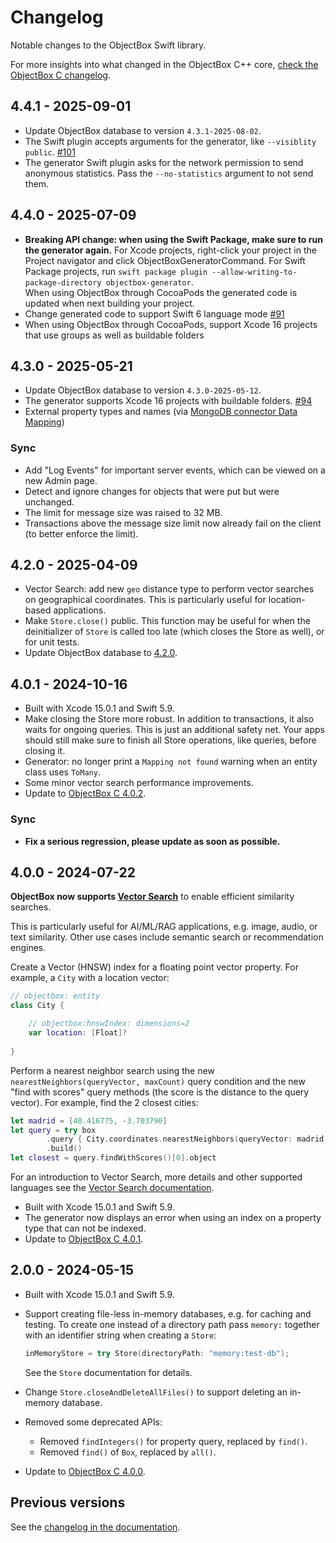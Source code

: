 # Changelog

Notable changes to the ObjectBox Swift library.

For more insights into what changed in the ObjectBox C++ core, [check the ObjectBox C changelog](https://github.com/objectbox/objectbox-c/blob/main/CHANGELOG.md).

## 4.4.1 - 2025-09-01

- Update ObjectBox database to version `4.3.1-2025-08-02`.
- The Swift plugin accepts arguments for the generator, like `--visiblity public`. [#101](https://github.com/objectbox/objectbox-swift/issues/101)
- The generator Swift plugin asks for the network permission to send anonymous statistics. Pass the
  `--no-statistics` argument to not send them.

## 4.4.0 - 2025-07-09

- **Breaking API change: when using the Swift Package, make sure to run the generator again.**
  For Xcode projects, right-click your project in the Project navigator and click ObjectBoxGeneratorCommand.
  For Swift Package projects, run `swift package plugin --allow-writing-to-package-directory objectbox-generator`.  
  When using ObjectBox through CocoaPods the generated code is updated when next building your project.
- Change generated code to support Swift 6 language mode [#91](https://github.com/objectbox/objectbox-swift/issues/91)
- When using ObjectBox through CocoaPods, support Xcode 16 projects that use groups as well as buildable folders

## 4.3.0 - 2025-05-21

- Update ObjectBox database to version `4.3.0-2025-05-12`.
- The generator supports Xcode 16 projects with buildable folders. [#94](https://github.com/objectbox/objectbox-swift/issues/94)
- External property types and names (via [MongoDB connector Data Mapping](https://sync.objectbox.io/mongodb-sync-connector/mongodb-data-mapping))

### Sync

- Add "Log Events" for important server events, which can be viewed on a new Admin page.
- Detect and ignore changes for objects that were put but were unchanged.
- The limit for message size was raised to 32 MB.
- Transactions above the message size limit now already fail on the client (to better enforce the limit).

## 4.2.0 - 2025-04-09

- Vector Search: add new `geo` distance type to perform vector searches on geographical coordinates.
  This is particularly useful for location-based applications.
- Make `Store.close()` public. This function may be useful for when the deinitializer of `Store` is called too late
  (which closes the Store as well), or for unit tests.
- Update ObjectBox database to [4.2.0](https://github.com/objectbox/objectbox-c/releases/tag/v4.2.0).

## 4.0.1 - 2024-10-16

- Built with Xcode 15.0.1 and Swift 5.9.
- Make closing the Store more robust. In addition to transactions, it also waits for ongoing queries. This is just an
  additional safety net. Your apps should still make sure to finish all Store operations, like queries, before closing it.
- Generator: no longer print a `Mapping not found` warning when an entity class uses `ToMany`.
- Some minor vector search performance improvements.
- Update to [ObjectBox C 4.0.2](https://github.com/objectbox/objectbox-c/releases/tag/v4.0.2).

### Sync

- **Fix a serious regression, please update as soon as possible.**

## 4.0.0 - 2024-07-22

**ObjectBox now supports [Vector Search](https://docs.objectbox.io/ann-vector-search)** to enable efficient similarity searches.

This is particularly useful for AI/ML/RAG applications, e.g. image, audio, or text similarity. Other use cases include semantic search or recommendation engines.

Create a Vector (HNSW) index for a floating point vector property. For example, a `City` with a location vector:

```swift
// objectbox: entity
class City {

    // objectbox:hnswIndex: dimensions=2
    var location: [Float]?
    
}
```

Perform a nearest neighbor search using the new `nearestNeighbors(queryVector, maxCount)` query condition and the new "find with scores" query methods (the score is the distance to the query vector). For example, find the 2 closest cities:

```swift
let madrid = [40.416775, -3.703790]
let query = try box
        .query { City.coordinates.nearestNeighbors(queryVector: madrid, maxCount: 2) }
        .build()
let closest = query.findWithScores()[0].object
```

For an introduction to Vector Search, more details and other supported languages see the [Vector Search documentation](https://docs.objectbox.io/ann-vector-search).

- Built with Xcode 15.0.1 and Swift 5.9.
- The generator now displays an error when using an index on a property type that can not be indexed.
- Update to [ObjectBox C 4.0.1](https://github.com/objectbox/objectbox-c/releases/tag/v4.0.1).

## 2.0.0 - 2024-05-15

- Built with Xcode 15.0.1 and Swift 5.9.
- Support creating file-less in-memory databases, e.g. for caching and testing. To create one instead of a directory path pass `memory:` together with an identifier string when creating a `Store`:

  ```swift
  inMemoryStore = try Store(directoryPath: "memory:test-db");
  ```

  See the `Store` documentation for details.
- Change `Store.closeAndDeleteAllFiles()` to support deleting an in-memory database.
- Removed some deprecated APIs:
  - Removed `findIntegers()` for property query, replaced by `find()`.
  - Removed `find()` of `Box`, replaced by `all()`.
- Update to [ObjectBox C 4.0.0](https://github.com/objectbox/objectbox-c/releases/tag/v4.0.0).

## Previous versions

See the [changelog in the documentation](https://swift.objectbox.io/).
